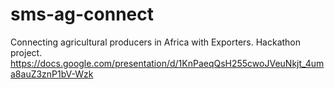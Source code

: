 sms-ag-connect
==============

Connecting agricultural producers in Africa with Exporters. Hackathon project.
https://docs.google.com/presentation/d/1KnPaeqQsH255cwoJVeuNkjt_4uma8auZ3znP1bV-Wzk
